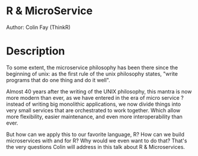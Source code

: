 # R & MicroService

Author: Colin Fay (ThinkR)

# Description

To some extent, the microservice philosophy has been there since the beginning of unix: as the first rule of the unix philosophy states, "write programs that do one thing and do it well". 

Almost 40 years after the writing of the UNIX philosophy, this mantra is now more  modern than ever, as we have entered in the era of micro service ? instead of writing big monolithic applications, we now divide things into very small services that are orchestrated to work together. Which allow more flexibility, easier maintenance, and even more interoperability than ever. 

But how can we apply this to our favorite language, R? How can we build microservices with and for R? Why would we even want to do that? That's the very questions Colin will address in this talk about R & Microservices. 

